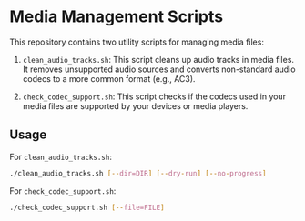 # Media Management Scripts

This repository contains two utility scripts for managing media files:

1. `clean_audio_tracks.sh`: This script cleans up audio tracks in media files. It removes unsupported audio sources and converts non-standard audio codecs to a more common format (e.g., AC3).

2. `check_codec_support.sh`: This script checks if the codecs used in your media files are supported by your devices or media players.

## Usage

For `clean_audio_tracks.sh`:

```bash
./clean_audio_tracks.sh [--dir=DIR] [--dry-run] [--no-progress]
```

For `check_codec_support.sh`:

```bash
./check_codec_support.sh [--file=FILE]
```
